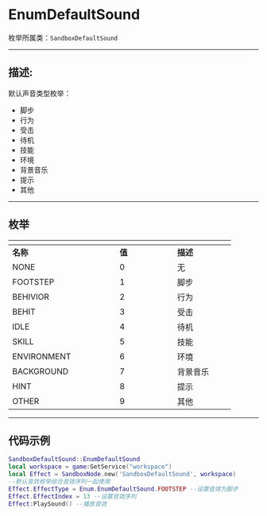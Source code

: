 # EnumDefaultSound

枚举所属类：`SandboxDefaultSound`

------------------------------------------------------------------------------------------
## 描述:

默认声音类型枚举：
- 脚步
- 行为
- 受击
- 待机
- 技能
- 环境
- 背景音乐
- 提示
- 其他


------------------------------------------------------------------------------------------
## 枚举

|<div style="width:200px"></div>|<div style="width:100px"></div>|<div style="width:100px"></div>|
|:---   |:---|:---|
|**名称**   |**值**  |**描述**|
|NONE   |0   |无|
|FOOTSTEP|1   |脚步|
|BEHIVIOR  |2   |行为|
|BEHIT  |3   |受击|
|IDLE  |4   |待机|
|SKILL  |5   |技能|
|ENVIRONMENT  |6   |环境|
|BACKGROUND  |7   |背景音乐|
|HINT  |8   |提示|
|OTHER  |9   |其他|


------------------------------------------------------------------------------------------
## 代码示例

```lua
SandboxDefaultSound::EnumDefaultSound
local workspace = game:GetService("workspace")
local Effect = SandboxNode.new('SandboxDefaultSound', workspace)
--默认音效枚举结合音效序列一起使用
Effect.EffectType = Enum.EnumDefaultSound.FOOTSTEP --设置音效为脚步
Effect.EffectIndex = 13 --设置音效序列
Effect:PlaySound() --播放音效
```